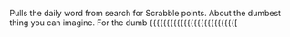 Pulls the daily word from search for Scrabble points. About the dumbest thing you can imagine. For the dumb {{{{{{{{{{{{{{{{{{{{{{{{{[
